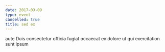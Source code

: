 ```yaml
---
date: 2017-03-09
type: event
cancelled: true
title: sed ex
---
```

aute Duis consectetur officia fugiat occaecat ex dolore ut qui exercitation sunt ipsum